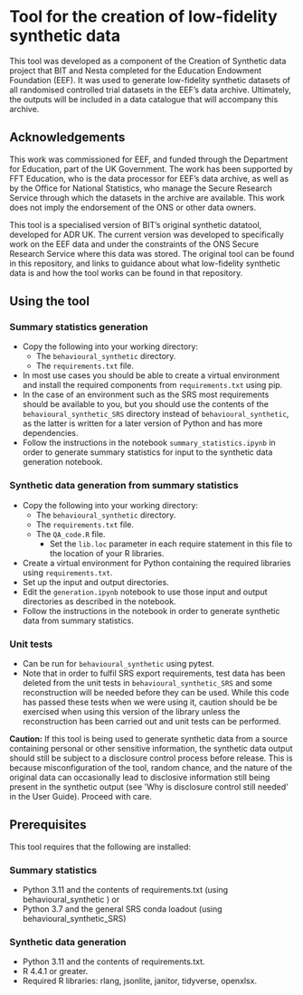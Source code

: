 # Tool for the creation of low-fidelity synthetic data

This tool was developed as a component of the Creation of Synthetic data project that BIT and Nesta completed for the Education Endowment Foundation (EEF). It was used to generate low-fidelity synthetic datasets of all randomised controlled trial datasets in the EEF’s data archive. Ultimately, the outputs will be included in a data catalogue that will accompany this archive.

## Acknowledgements

This work was commissioned for EEF, and funded through the Department for Education, part of the UK Government. The work has been supported by FFT Education, who is the data processor for EEF’s data archive, as well as by the Office for National Statistics, who manage the Secure Research Service through which the datasets in the archive are available. This work does not imply the endorsement of the ONS or other data owners.

This tool is a specialised version of BIT’s original synthetic datatool, developed for ADR UK. The current version was developed to specifically work on the EEF data and under the constraints of the ONS Secure Research Service where this data was stored. The original tool can be found in this repository, and links to guidance about what low-fidelity synthetic data is and how the tool works can be found in that repository.

## Using the tool

### Summary statistics generation

+ Copy the following into your working directory:
  + The `behavioural_synthetic` directory.
  + The `requirements.txt` file.
+ In most use cases you should be able to create a virtual environment and install the required components from `requirements.txt` using pip.
+ In the case of an environment such as the SRS most requirements should be available to you, but you should use the contents of the `behavioural_synthetic_SRS` directory instead of `behavioural_synthetic`, as the latter is written for a later version of Python and has more dependencies.
+ Follow the instructions in the notebook `summary_statistics.ipynb` in order to generate summary statistics for input to the synthetic data generation notebook.

### Synthetic data generation from summary statistics

+ Copy the following into your working directory:
  + The `behavioural_synthetic` directory.
  + The `requirements.txt` file.
  + The `QA_code.R` file.
    + Set the `lib.loc` parameter in each require statement in this file to the location of your R libraries.
+ Create a virtual environment for Python containing the required libraries using `requirements.txt`.
+ Set up the input and output directories.
+ Edit the `generation.ipynb` notebook to use those input and output directories as described in the notebook.
+ Follow the instructions in the notebook in order to generate synthetic data from summary statistics.

### Unit tests

+ Can be run for `behavioural_synthetic` using pytest.  
+ Note that in order to fulfil SRS export requirements, test data has been deleted from the unit tests in `behavioural_synthetic_SRS` and some reconstruction will be needed before they can be used.  While this code has passed these tests when we were using it, caution should be be exercised when using this version of the library unless the reconstruction has been carried out and unit tests can be performed.

**Caution:** If this tool is being used to generate synthetic data from a source containing personal or other sensitive information, the synthetic data output should still be subject to a disclosure control process before release. This is because misconfiguration of the tool, random chance, and the nature of the original data can occasionally lead to disclosive information still being present in the synthetic output (see 'Why is disclosure control still needed' in the User Guide). Proceed with care.

## Prerequisites

This tool requires that the following are installed:

### Summary statistics

+ Python 3.11 and the contents of requirements.txt (using behavioural_synthetic ) or
+ Python 3.7 and the general SRS conda loadout (using behavioural_synthetic_SRS)

### Synthetic data generation

+ Python 3.11 and the contents of requirements.txt.
+ R 4.4.1 or greater.  
+ Required R libraries: rlang, jsonlite, janitor, tidyverse, openxlsx.
